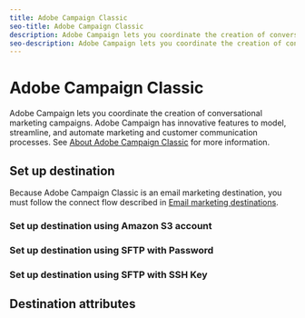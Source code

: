```yaml
---
title: Adobe Campaign Classic
seo-title: Adobe Campaign Classic
description: Adobe Campaign lets you coordinate the creation of conversational marketing campaigns. Adobe Campaign has innovative features to model, streamline, and automate marketing and customer communication processes.
seo-description: Adobe Campaign lets you coordinate the creation of conversational marketing campaigns. Adobe Campaign has innovative features to model, streamline, and automate marketing and customer communication processes.
---
```


# Adobe Campaign Classic

Adobe Campaign lets you coordinate the creation of conversational marketing campaigns. Adobe Campaign has innovative features to model, streamline, and automate marketing and customer communication processes. See [About Adobe Campaign Classic](https://docs.adobe.com/content/help/en/campaign-classic/using/getting-started/starting-with-adobe-campaign/about-adobe-campaign-classic.html) for more information.

## Set up destination

Because Adobe Campaign Classic is an email marketing destination, you must follow the connect flow described in [Email marketing destinations](/help/rtcdp/destinations/email-marketing-destinations.md).

### Set up destination using Amazon S3 account

### Set up destination using SFTP with Password

### Set up destination using SFTP with SSH Key

## Destination attributes